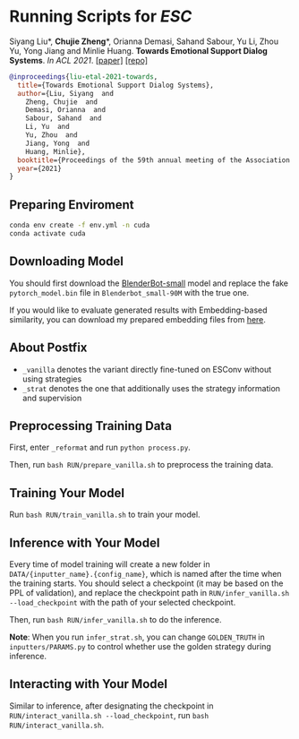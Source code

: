 # Running Scripts for *ESC*

Siyang Liu*, **Chujie Zheng***, Orianna Demasi, Sahand Sabour, Yu Li, Zhou Yu, Yong Jiang and Minlie Huang. **Towards Emotional Support Dialog Systems**. *In ACL 2021*. [[paper]](https://arxiv.org/abs/2106.01144) [[repo]](https://github.com/thu-coai/Emotional-Support-Conversation)

```bib
@inproceedings{liu-etal-2021-towards,
  title={Towards Emotional Support Dialog Systems},
  author={Liu, Siyang  and 
    Zheng, Chujie  and 
    Demasi, Orianna  and 
    Sabour, Sahand  and 
    Li, Yu  and 
    Yu, Zhou  and 
    Jiang, Yong  and 
    Huang, Minlie},
  booktitle={Proceedings of the 59th annual meeting of the Association for Computational Linguistics},
  year={2021}
}
```

## Preparing Enviroment

```bash
conda env create -f env.yml -n cuda
conda activate cuda
```

## Downloading Model

You should first download the [BlenderBot-small](https://huggingface.co/facebook/blenderbot_small-90M) model and replace the fake `pytorch_model.bin` file in `Blenderbot_small-90M` with the true one.

If you would like to evaluate generated results with Embedding-based similarity, you can download my prepared embedding files from [here](https://drive.google.com/drive/folders/11TwzwDtQoFHynlG0b1uT1MPQz9Jctb66?usp=sharing).

## About Postfix

- `_vanilla` denotes the variant directly fine-tuned on ESConv without using strategies
- `_strat` denotes the one that additionally uses the strategy information and supervision

## Preprocessing Training Data

First, enter `_reformat` and run `python process.py`.

Then, run `bash RUN/prepare_vanilla.sh` to preprocess the training data.

## Training Your Model

Run `bash RUN/train_vanilla.sh` to train your model.

## Inference with Your Model

Every time of model training will create a new folder in `DATA/{inputter_name}.{config_name}`, which is named after the time when the training starts. You should select a checkpoint (it may be based on the PPL of validation), and replace the checkpoint path in `RUN/infer_vanilla.sh --load_checkpoint` with the path of your selected checkpoint.

Then, run `bash RUN/infer_vanilla.sh` to do the inference.

**Note**: When you run `infer_strat.sh`, you can change `GOLDEN_TRUTH` in  `inputters/PARAMS.py` to control whether use the golden strategy during inference.

## Interacting with Your Model

Similar to inference, after designating the checkpoint in `RUN/interact_vanilla.sh --load_checkpoint`, run `bash RUN/interact_vanilla.sh`.
